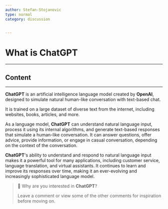 ```yaml
---
author: Stefan-Stojanovic
type: normal
category: discussion
 

---
```


# What is ChatGPT

---

## Content

---

**ChatGPT** is an artificial intelligence language model created by **OpenAI**, designed to simulate natural human-like conversation with text-based chat. 

It is trained on a large dataset of diverse text from the internet, including websites, books, articles, and more.

As a language model, **ChatGPT** can understand natural language input, process it using its internal algorithms, and generate text-based responses that simulate a human-like conversation. It can answer questions, offer advice, provide information, or engage in casual conversation, depending on the context of the conversation.

**ChatGPT**'s ability to understand and respond to natural language input makes it a powerful tool for many applications, including customer service, language translation, and virtual assistants. It continues to learn and improve its responses over time, making it an ever-evolving and increasingly sophisticated language model.

> 💬 Why are you interested in **ChatGPT**?
> 
> Leave a comment or view some of the other comments for inspiration before moving on.
